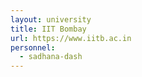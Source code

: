 ```yaml
---
layout: university
title: IIT Bombay
url: https://www.iitb.ac.in
personnel:
  - sadhana-dash
---
```

